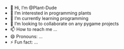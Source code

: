 - 👋 Hi, I’m @Plant-Dude
- 👀 I’m interested in programming plants
- 🌱 I’m currently learning programming
- 💞️ I’m looking to collaborate on any pygame projects
- 📫 How to reach me ...
- 😄 Pronouns: ...
- ⚡ Fun fact: ...

<!---
Plant-Dude/Plant-Dude is a ✨ special ✨ repository because its `README.md` (this file) appears on your GitHub profile.
You can click the Preview link to take a look at your changes.
--->
